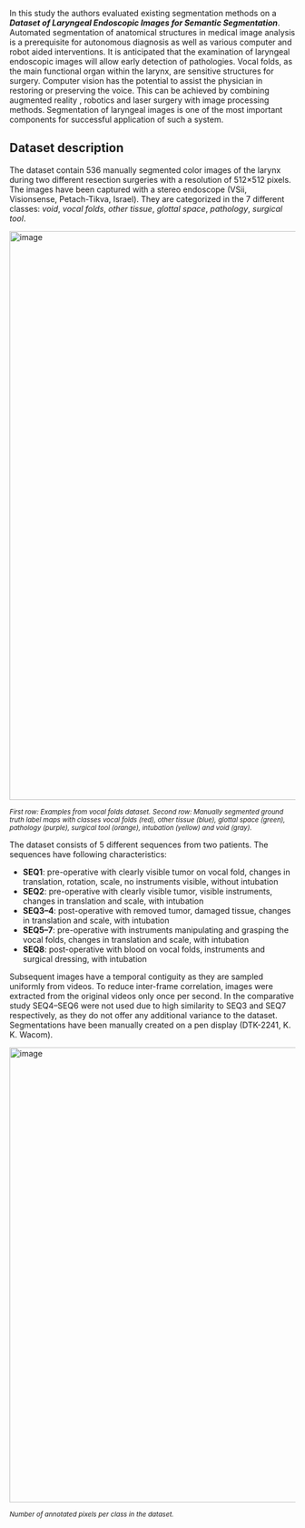 In this study the authors evaluated existing segmentation methods on a ***Dataset of Laryngeal Endoscopic Images for Semantic Segmentation***. Automated segmentation of anatomical structures in medical image analysis is a prerequisite for autonomous diagnosis as well as various computer and robot aided interventions. It is anticipated that the examination of laryngeal endoscopic images will allow early detection of pathologies. Vocal folds, as the main functional organ within the larynx, are sensitive structures for surgery. Computer vision has the potential to assist the physician in restoring or preserving the voice. This can be achieved by combining augmented reality , robotics and laser surgery with image processing methods. Segmentation of laryngeal images is one of the most important components for successful application of such a system.

## Dataset description

The dataset contain 536 manually segmented color images of the larynx during two different resection surgeries with a resolution of 512×512 pixels. The images have been captured with a stereo endoscope (VSii, Visionsense, Petach-Tikva, Israel). They are categorized in the 7 different classes: _void_, _vocal folds_, _other tissue_, _glottal space_, _pathology_, _surgical tool_. 

<img src="https://github.com/dataset-ninja/vocalfolds/assets/120389559/0a2946aa-2d85-4c66-8610-1cc3aeae374b" alt="image" width="1000">

<span style="font-size: smaller; font-style: italic;">First row: Examples from vocal folds dataset. Second row: Manually segmented ground truth label maps with classes vocal folds (red), other tissue (blue), glottal space (green), pathology (purple), surgical tool (orange), intubation (yellow) and void (gray).</span>

The dataset consists of 5 different sequences from two patients. The sequences have following characteristics:

* **SEQ1**: pre-operative with clearly visible tumor on vocal fold, changes in translation, rotation, scale, no instruments visible, without intubation
* **SEQ2**: pre-operative with clearly visible tumor, visible instruments, changes in translation and scale, with intubation
* **SEQ3–4**: post-operative with removed tumor, damaged tissue, changes in translation and scale, with intubation
* **SEQ5–7**: pre-operative with instruments manipulating and grasping the vocal folds, changes in translation and scale, with intubation
* **SEQ8**: post-operative with blood on vocal folds, instruments and surgical dressing, with intubation

Subsequent images have a temporal contiguity as they are sampled uniformly from videos. To reduce inter-frame correlation, images were extracted from the original videos only once per second. In the comparative study SEQ4–SEQ6 were not used due to high similarity to SEQ3 and SEQ7 respectively, as they do not offer any additional variance to the dataset. Segmentations have been manually created on a pen display (DTK-2241, K. K. Wacom).

<img src="https://github.com/dataset-ninja/vocalfolds/assets/120389559/237e8a74-61f7-453c-a7b6-a64bb9c9610c" alt="image" width="800">

<span style="font-size: smaller; font-style: italic;">Number of annotated pixels per class in the dataset.</span>